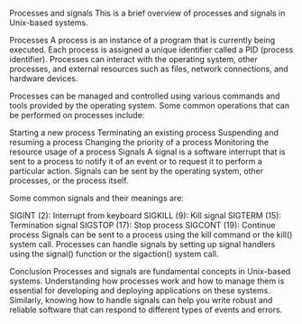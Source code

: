 Processes and signals
This is a brief overview of processes and signals in Unix-based systems.

Processes
A process is an instance of a program that is currently being executed. Each process is assigned a unique identifier called a PID (process identifier). Processes can interact with the operating system, other processes, and external resources such as files, network connections, and hardware devices.

Processes can be managed and controlled using various commands and tools provided by the operating system. Some common operations that can be performed on processes include:

Starting a new process
Terminating an existing process
Suspending and resuming a process
Changing the priority of a process
Monitoring the resource usage of a process
Signals
A signal is a software interrupt that is sent to a process to notify it of an event or to request it to perform a particular action. Signals can be sent by the operating system, other processes, or the process itself.

Some common signals and their meanings are:

SIGINT (2): Interrupt from keyboard
SIGKILL (9): Kill signal
SIGTERM (15): Termination signal
SIGSTOP (17): Stop process
SIGCONT (19): Continue process
Signals can be sent to a process using the kill command or the kill() system call. Processes can handle signals by setting up signal handlers using the signal() function or the sigaction() system call.

Conclusion
Processes and signals are fundamental concepts in Unix-based systems. Understanding how processes work and how to manage them is essential for developing and deploying applications on these systems. Similarly, knowing how to handle signals can help you write robust and reliable software that can respond to different types of events and errors.
